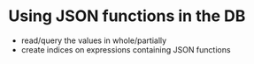 # Using JSON functions in the DB

- read/query the values in whole/partially
- create indices on expressions containing JSON functions
